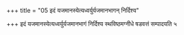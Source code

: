 +++
title = "05 इदं यजमानस्येत्यध्वर्युर्यजमानभागन् निर्दिश्य"

+++
इदं यजमानस्येत्यध्वर्युर्यजमानभागं निर्दिश्य स्थविष्ठमग्नीधे षडवत्तं सम्पादयति ५